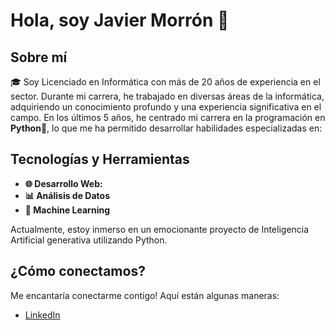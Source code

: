 # Hola, soy Javier Morrón 👋

## Sobre mí

🎓 Soy Licenciado en Informática con más de 20 años de experiencia en el sector. Durante mi carrera, he trabajado en diversas áreas de la informática, adquiriendo un conocimiento profundo y una experiencia significativa en el campo. En los últimos 5 años, he centrado mi carrera en la programación en **Python**🐍, lo que me ha permitido desarrollar habilidades especializadas en:

## Tecnologías y Herramientas

- **🌐 Desarrollo Web:** 
- **📊 Análisis de Datos** 
- **🤖 Machine Learning**

Actualmente, estoy inmerso en un emocionante proyecto de Inteligencia Artificial generativa utilizando Python.
  

## ¿Cómo conectamos?

Me encantaría conectarme contigo! Aquí están algunas maneras:

- [LinkedIn](https://www.linkedin.com/in/javier-morr%C3%B3n-desarrollador-software/)

